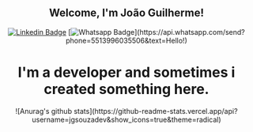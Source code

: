 <div align="center">
  <h2 color="blue">Welcome, I'm João Guilherme!</h2>




[![Linkedin Badge](https://img.shields.io/badge/-LinkedIn-blue?style=flat-square&logo=Linkedin&logoColor=white&link=https://www.linkedin.com/in/jgsouzadev//)](https://www.linkedin.com/in/jgsouzadev//)
[![Whatsapp Badge](https://img.shields.io/badge/-Whatsapp-4CA143?style=flat-square&labelColor=4CA143&logo=whatsapp&logoColor=white&link=https://api.whatsapp.com/send?phone=5513996035506&text=Eai!)](https://api.whatsapp.com/send?phone=5513996035506&text=Hello!)


  <h1>I'm a developer and sometimes i created something here.</h1>
![Anurag's github stats](https://github-readme-stats.vercel.app/api?username=jgsouzadev&show_icons=true&theme=radical)

</div>
